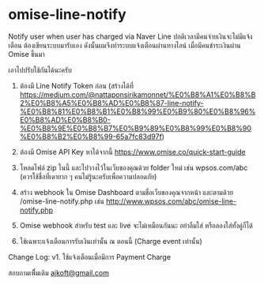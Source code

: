 # omise-line-notify
Notify user when user has charged via Naver Line
ปกติเวลามีคนจ่ายเงินจะไม่มีแจ้งเตือน ต้องเขียนระบบมารับเอง ดังนั้นผมจึงทำระบบแจ้งเตือนผ่านทางไลน์ เมื่อมีคนชำระเงินผ่าน  Omise  ขึ้นมา

เอาไปปรับใช้กันได้นะครับ

1. ต้องมี Line Notify Token ก่อน (สร้างได้ที่ https://medium.com/@nattaponsirikamonnet/%E0%B8%A1%E0%B8%B2%E0%B8%A5%E0%B8%AD%E0%B8%87-line-notify-%E0%B8%81%E0%B8%B1%E0%B8%99%E0%B9%80%E0%B8%96%E0%B8%AD%E0%B8%B0-%E0%B8%9E%E0%B8%B7%E0%B9%89%E0%B8%99%E0%B8%90%E0%B8%B2%E0%B8%99-65a7fc83d97f)

2. ต้องมี Omise API Key หาได้จากนี้ https://www.omise.co/quick-start-guide

3. โหลดไฟล์ zip ในนี้ และไปวางไว้ในเว็บของคุณด้วย folder ใหม่   เช่น   wpsos.com/abc   (ควรใช้ชื่อที่เดายาก ๆ คนไม่รู้นะครับเพื่อความปลอดภัย)  
4. สร้าง webhook ใน Omise Dashboard ตามชื่อเว็บของคุณจากหน้า    และตามด้วย /omise-line-notify.php   เช่น  http://www.wpsos.com/abc/omise-line-notify.php

5. Omise webhook สำหรับ test และ live จะไม่เหมือนกันนะ อย่าลืมใส่ หรือลองใส่ทั้งคู่ก็ได้
6. ใช้เฉพาะแจ้งเตือนการรับเงินเท่านั้น  ณ ตอนนี้ (Charge event เท่านั้น)


Change Log:
v1. ใช้แจ้งเตือนเมื่อมีการ Payment Charge 

สอบถามเพื่ิมเติม  ajkoft@gmail.com

